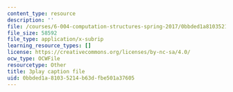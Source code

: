 ```yaml
---
content_type: resource
description: ''
file: /courses/6-004-computation-structures-spring-2017/0bbded1a81035214b63dfbe501a37605_q38KAGAKORk.vtt
file_size: 58592
file_type: application/x-subrip
learning_resource_types: []
license: https://creativecommons.org/licenses/by-nc-sa/4.0/
ocw_type: OCWFile
resourcetype: Other
title: 3play caption file
uid: 0bbded1a-8103-5214-b63d-fbe501a37605
---
```

